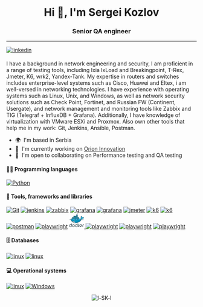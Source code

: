 <h1 align="center">Hi 👋, I'm Sergei Kozlov</h1>
<h3 align="center">Senior QA engineer</h3>

------------------
<a href="https://linkedin.com/in/sergei-kozlov-qa" target="_blank">
<img src=https://img.shields.io/badge/linkedin-%231E77B5.svg?&style=for-the-badge&logo=linkedin&logoColor=white alt=linkedin style="margin-bottom: 5px;" />
</a>

I have a background in network engineering and security, I am proficient in a range of testing tools, including Ixia IxLoad and Breakingpoint, T-Rex, Jmeter, K6, wrk2, Yandex-Tank. My expertise in routers and switches includes enterprise-level systems such as Cisco, Huawei and Eltex, i am well-versed in networking technologies. I have experience with operating systems such as Linux, Unix, and Windows, as well as network security solutions such as Check Point, Fortinet, and Russian FW (Continent, Usergate), and network management and monitoring tools like Zabbix and TIG (Telegraf + InfluxDB + Grafana). Additionally, I have knowledge of virtualization with VMware ESXi and Proxmox. Also own other tools that help me in my work: Git, Jenkins, Ansible, Postman.

* 🌍  I'm based in Serbia
* 🚀  I'm currently working on [Orion Innovation](http://https://www.orioninc.com/company/)
* 🤝  I'm open to collaborating on Performance testing and QA testing
#### 👨‍💻 Programming languages
<a href="https://www.python.org/" target="_blank" rel="noreferrer"><img src="https://raw.githubusercontent.com/danielcranney/readme-generator/main/public/icons/skills/python-colored.svg" width="36" height="36" alt="Python" /></a>

#### 🧰 Tools, frameworks and libraries

<p align="left">
<a href="https://git-scm.com/" target="_blank" rel="noreferrer"><img src="https://raw.githubusercontent.com/danielcranney/readme-generator/main/public/icons/skills/git-colored.svg" width="36" height="36" alt="Git" /></a>
<a href="https://www.jenkins.io/" target="_blank" rel="noreferrer"><img src="https://blog.insane.engineer/images/jenkins_logo.png" width="36" height="36" alt="jenkins" /></a>
<a href="https://www.zabbix.com/" target="_blank" rel="noreferrer"><img src="https://blog.insane.engineer/images/logo_zabbix.png" width="36" height="36" alt="zabbix" /></a>
<a href="https://grafana.com/" target="_blank" rel="noreferrer"><img src="https://img.icons8.com/fluency/256/grafana.png" width="36" height="36" alt="grafana" /></a>
<a href="https://www.keysight.com/us/en/products/network-security/breakingpoint.html" target="_blank" rel="noreferrer"><img src="https://upload.wikimedia.org/wikipedia/commons/thumb/2/22/Ixia_logo.svg/200px-Ixia_logo.svg.png" width="36" height="36" alt="grafana" /></a>
<a href="https://jmeter.apache.org/" target="_blank" rel="noreferrer"><img src="https://jmeter.apache.org/images/jmeter_square.svg" width="36" height="36" alt="jmeter" /></a>
<a href="https://k6.io/" target="_blank" rel="noreferrer"><img src="https://upload.wikimedia.org/wikipedia/commons/thumb/e/ef/K6-logo.svg/1058px-K6-logo.svg.png" width="36" height="36" alt="k6" /></a>
<a href="https://github.com/yandex/yandex-tank" target="_blank" rel="noreferrer"><img src="https://upload.wikimedia.org/wikipedia/commons/4/48/Yandex.Tank_logo.jpg" width="36" height="36" alt="k6" /></a>
<a href="https://www.postman.com/" target="_blank" rel="noreferrer"><img src="https://www.svgrepo.com/show/354202/postman-icon.svg" width="36" height="36" alt="postman" /></a>
<a href="https://playwright.dev/python/" target="_blank" rel="noreferrer"><img src="https://playwright.dev/python/img/playwright-logo.svg" width="36" height="36" alt="playwright" /></a>
<a href="https://www.docker.com/" target="_blank" rel="noreferrer"> <img src="https://raw.githubusercontent.com/devicons/devicon/master/icons/docker/docker-original-wordmark.svg" alt="docker" width="40" height="40"/>
<a href="https://code.visualstudio.com/" target="_blank" rel="noreferrer"><img src="https://img.icons8.com/?size=512&id=9OGIyU8hrxW5&format=png" width="36" height="36" alt="playwright" /></a>
<a href="https://www.atlassian.com/software/jira" target="_blank" rel="noreferrer"><img src="https://img.icons8.com/?size=512&id=oROcPah5ues6&format=png" width="36" height="36" alt="playwright" /></a>
<a href="https://azure.microsoft.com/en-us/products/devops" target="_blank" rel="noreferrer"><img src="https://img.icons8.com/?size=512&id=S4wbdK79E23a&format=png" width="36" height="36" alt="playwright" /></a>
</p>

#### 🗄️ Databases
<p>
  <a href="https://www.oracle.com/database/" target="_blank" rel="noreferrer"><img src="https://img.icons8.com/?size=512&id=39913&format=png" width="36" height="36" alt="linux" /></a>
  <a href="https://www.postgresql.org/" target="_blank" rel="noreferrer"><img src="https://img.icons8.com/?size=512&id=38561&format=png" width="36" height="36" alt="linux" /></a>
</p>

#### 💻 Operational systems
<p>
  <a href="https://www.linux.org/" target="_blank" rel="noreferrer"><img src="https://img.icons8.com/color/256/linux.png" width="36" height="36" alt="linux" /></a>
  <a href="https://www.microsoft.com/" target="_blank" rel="noreferrer"><img src="https://img.icons8.com/?size=512&id=108792&format=png" width="36" height="36" alt="Windows" /></a>
</p>

<p align="center"> <img src=https://komarev.com/ghpvc/?username=l-SK-l&color=blue alt="l-SK-l" /> </p>
